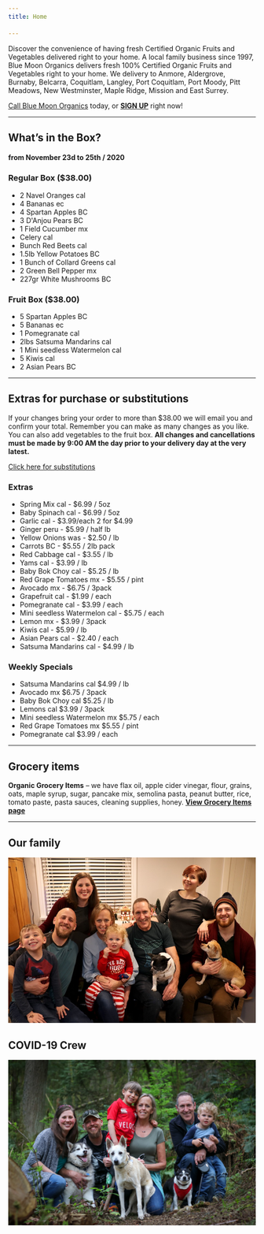 ```yaml
---
title: Home

---
```

Discover the convenience of having fresh Certified Organic Fruits and Vegetables delivered right to your home. A local family business since 1997, Blue Moon Organics delivers fresh 100% Certified Organic Fruits and Vegetables right to your home. We delivery to Anmore, Aldergrove, Burnaby, Belcarra, Coquitlam, Langley, Port Coquitlam, Port Moody, Pitt Meadows, New Westminster, Maple Ridge, Mission and East Surrey.

[Call Blue Moon Organics](/contact) today, or [**SIGN UP**](/sign-up) right now!

***

## What’s in the Box?

#### **from  November 23d to 25th / 2020**

### Regular Box ($38.00)

* 2 Navel Oranges  cal
* 4 Bananas  ec
* 4 Spartan Apples  BC
* 3 D'Anjou Pears  BC
* 1 Field Cucumber  mx
* Celery  cal
* Bunch Red Beets  cal
* 1.5lb Yellow Potatoes  BC
* 1 Bunch of Collard Greens  cal
* 2 Green Bell Pepper  mx
* 227gr White Mushrooms  BC

### Fruit Box ($38.00)

* 5 Spartan Apples  BC
* 5 Bananas  ec
* 1 Pomegranate  cal
* 2lbs Satsuma Mandarins  cal
* 1 Mini seedless Watermelon  cal
* 5 Kiwis  cal
* 2 Asian Pears  BC

***

## Extras for purchase or substitutions

If your changes bring your order to more than $38.00 we will email you and confirm your total. Remember you can make as many changes as you like. You can also add vegetables to the fruit box. **All changes and cancellations must be made by 9:00 AM the day prior to your delivery day at the very latest.**

[Click here for substitutions](/substitutions "Click here for substitutions")

### Extras

* Spring Mix cal  -  $6.99 / 5oz
* Baby Spinach cal  -  $6.99 / 5oz
* Garlic  cal - $3.99/each 2 for $4.99
* Ginger  peru - $5.99 / half lb
* Yellow Onions was - $2.50 / lb
* Carrots  BC - $5.55 / 2lb pack
* Red Cabbage  cal - $3.55 / lb
* Yams cal - $3.99 / lb
* Baby Bok Choy  cal -  $5.25 / lb
* Red Grape Tomatoes  mx - $5.55 / pint
* Avocado mx - $6.75 / 3pack
* Grapefruit cal - $1.99 / each
* Pomegranate  cal - $3.99 / each
* Mini seedless Watermelon cal - $5.75 / each
* Lemon  mx -  $3.99 / 3pack
* Kiwis   cal - $5.99 / lb
* Asian Pears  cal - $2.40 / each
* Satsuma Mandarins  cal - $4.99 / lb

### Weekly Specials

* Satsuma Mandarins  cal    $4.99 / lb
* Avocado  mx   $6.75 / 3pack
* Baby Bok Choy  cal   $5.25 / lb
* Lemons cal  $3.99 / 3pack
* Mini seedless Watermelon mx  $5.75 / each
* Red Grape Tomatoes  mx   $5.55 / pint
* Pomegranate  cal   $3.99 / each

***

## Grocery items

**Organic Grocery Items** – we have flax oil, apple cider vinegar, flour, grains, oats, maple syrup, sugar, pancake mix, semolina pasta, peanut butter, rice, tomato paste, pasta sauces, cleaning supplies, honey. [**View Grocery Items page**](/groceries)

***

## Our family

![Our family.](./uploads/IMG_1376-copy.jpg "Our family")

## COVID-19 Crew

![COVID-19 crew.](./uploads/covid.jpg "COVID-19 crew")